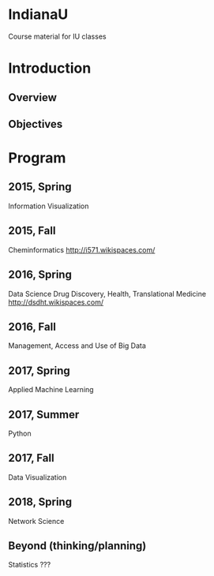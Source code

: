 # IndianaU
Course material for IU classes

# Introduction

## Overview

## Objectives

# Program

## 2015, Spring
Information Visualization

## 2015, Fall
Cheminformatics
http://i571.wikispaces.com/

## 2016, Spring
Data Science Drug Discovery, Health, Translational Medicine
http://dsdht.wikispaces.com/

## 2016, Fall
Management, Access and Use of Big Data

## 2017, Spring
Applied Machine Learning

## 2017, Summer
Python

## 2017, Fall
Data Visualization

## 2018, Spring
Network Science

## Beyond (thinking/planning)
Statistics
???
